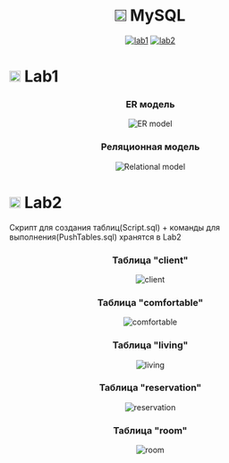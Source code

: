 <h1 align="center"><a href=""><img src="https://github.com/6IXTAVERN/TestingMD/assets/116119822/c3b764d6-c2ef-4b9e-890d-ecc524c862b8" width="20" height="20"/></a> MySQL</h1>

<p align="center">
  <a href="#-lab1"><img alt="lab1" src="https://img.shields.io/badge/Lab1-blue"></a> 
  <a href="#-lab2"><img alt="lab2" src="https://img.shields.io/badge/Lab2-red"></a>
</p>


# <img src="https://github.com/6IXTAVERN/TestingMD/assets/116119822/c3b764d6-c2ef-4b9e-890d-ecc524c862b8" width="20" height="20"/> Lab1
<h3 align="center">
  <a href="#er-model"></a>
  ER модель
</h3>
<p align="center">
  <img alt="ER model" src="https://github.com/6IXTAVERN/TestingMD/assets/116119822/607441b7-503c-488d-9a52-cea4051e8474"> 
</p>

<h3 align="center">
  <a href="#relational-model"></a>
  Реляционная модель
</h3>
<p align="center">
  <img alt="Relational model" src="https://github.com/6IXTAVERN/TestingMD/assets/116119822/e064ee51-3f81-4e73-86c9-546c36dd731d"> 
</p>


# <img src="https://github.com/6IXTAVERN/TestingMD/assets/116119822/c3b764d6-c2ef-4b9e-890d-ecc524c862b8" width="20" height="20"/> Lab2
Скрипт для создания таблиц(Script.sql) + команды для выполнения(PushTables.sql) хранятся в Lab2

<h3 align="center">
  <a href="#client"></a>
  Таблица "client"
</h3>
<p align="center">
  <img alt="client" src="https://github.com/6IXTAVERN/TestingMD/assets/116119822/b6eaeeb5-2997-45ca-a44f-842c443a0683"> 
</p>

<h3 align="center">
  <a href="#comfortable"></a>
  Таблица "comfortable"
</h3>
<p align="center">
  <img alt="comfortable" src="https://github.com/6IXTAVERN/TestingMD/assets/116119822/d719a910-c655-4232-811f-cee8759ad6f7"> 
</p>

<h3 align="center">
  <a href="#living"></a>
  Таблица "living"
</h3>
<p align="center">
  <img alt="living" src="https://github.com/6IXTAVERN/TestingMD/assets/116119822/8befca82-5050-4950-8dba-e18082802d84"> 
</p>

<h3 align="center">
  <a href="#reservation"></a>
  Таблица "reservation"
</h3>
<p align="center">
  <img alt="reservation" src="https://github.com/6IXTAVERN/TestingMD/assets/116119822/7dc3c44e-d8f9-4197-af94-78fcb3c0d2f4"> 
</p>

<h3 align="center">
  <a href="#room"></a>
  Таблица "room"
</h3>
<p align="center">
  <img alt="room" src="https://github.com/6IXTAVERN/TestingMD/assets/116119822/c933ce97-4ef1-446b-9054-5c6dd892ca79"> 
</p>

